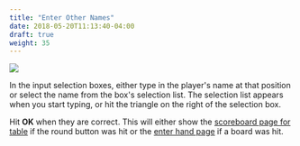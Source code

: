 ```yaml
---
title: "Enter Other Names"
date: 2018-05-20T11:13:40-04:00
draft: true
weight: 35
---
```


<div class="withBorder">

<img src="../../../images/gen/TableEnterNamesOthers.png" />

</div>

In the input selection boxes, either type in the player's name at that position or select the name from the box's selection list.  The selection list appears when you start typing, or hit the triangle on the right of the selection box.

Hit **OK** when they are correct.  This will either show the [scoreboard page for table](../scoreboardfromtable/) if the round button was hit or the [enter hand page](../enterhand/) if a board was hit.